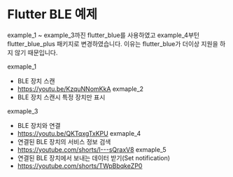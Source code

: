 # Flutter BLE 예제

example_1 ~ example_3까진 flutter_blue를 사용하였고 example_4부턴 flutter_blue_plus 패키지로 변경하였습니다.
이유는 flutter_blue가 더이상 지원을 하지 않기 때문입니다.

exmaple_1
 - BLE 장치 스캔
 - https://youtu.be/KzquNNomKkA
exmaple_2
 - BLE 장치 스캔시 특정 장치만 표시
 
exmaple_3
 - BLE 장치와 연결
 - https://youtu.be/QKTqxgTxKPU
exmaple_4
 - 연결된 BLE 장치의 서비스 정보 검색
 - https://youtube.com/shorts/I---sQraxV8
exmaple_5
 - 연결된 BLE 장치에서 보내는 데이터 받기(Set notification)
 - https://youtube.com/shorts/TWpBbqkeZP0



